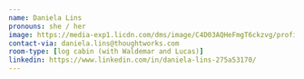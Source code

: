 ```yaml
---
name: Daniela Lins
pronouns: she / her
image: https://media-exp1.licdn.com/dms/image/C4D03AQHeFmgT6ckzvg/profile-displayphoto-shrink_200_200/0/1611675069342?e=1636588800&v=beta&t=0pnQ68kDo-6he5mmAp2CXsWdETTCAk42lo8H5D2Xe20
contact-via: daniela.lins@thoughtworks.com
room-type: [log cabin (with Waldemar and Lucas)]
linkedin: https://www.linkedin.com/in/daniela-lins-275a53170/
---
```

